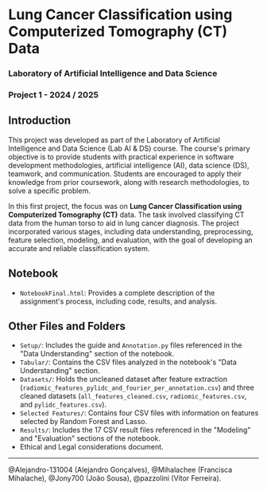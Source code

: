 # Lung Cancer Classification using Computerized Tomography (CT) Data

### Laboratory of Artificial Intelligence and Data Science
### Project 1 - 2024 / 2025

## Introduction

This project was developed as part of the Laboratory of Artificial Intelligence and Data Science (Lab AI & DS) course. The course's primary objective is to provide students with practical experience in software development methodologies, artificial intelligence (AI), data science (DS), teamwork, and communication. Students are encouraged to apply their knowledge from prior coursework, along with research methodologies, to solve a specific problem.

In this first project, the focus was on **Lung Cancer Classification using Computerized Tomography (CT)** data. The task involved classifying CT data from the human torso to aid in lung cancer diagnosis. The project incorporated various stages, including data understanding, preprocessing, feature selection, modeling, and evaluation, with the goal of developing an accurate and reliable classification system.

## Notebook

- `NotebookFinal.html`: Provides a complete description of the assignment's process, including code, results, and analysis. 

## Other Files and Folders

- `Setup/`: Includes the guide and `Annotation.py` files referenced in the "Data Understanding" section of the notebook.
- `Tabular/`: Contains the CSV files analyzed in the notebook's "Data Understanding" section.
- `Datasets/`: Holds the uncleaned dataset after feature extraction (`radiomic_features_pylidc_and_fourier_per_annotation.csv`) and three cleaned datasets (`all_features_cleaned.csv`, `radiomic_features.csv`, and `pylidc_features.csv`).
- `Selected Features/`: Contains four CSV files with information on features selected by Random Forest and Lasso.
- `Results/`: Includes the 17 CSV result files referenced in the "Modeling" and "Evaluation" sections of the notebook.
- Ethical and Legal considerations document.

---------------------------------------------------------------------------------------

@Alejandro-131004 (Alejandro Gonçalves), @Mihalachee (Francisca Mihalache), @Jony700 (João Sousa), @pazzolini (Vítor Ferreira). 


